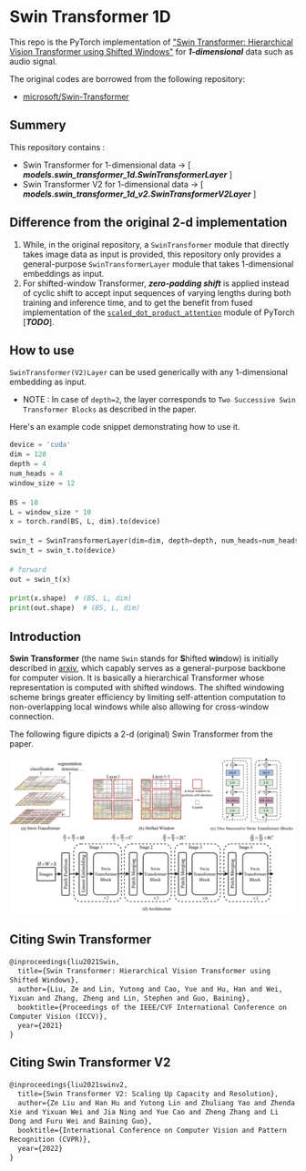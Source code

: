 # Swin Transformer 1D

This repo is the PyTorch implementation of ["Swin Transformer: Hierarchical Vision Transformer using Shifted Windows"](https://arxiv.org/pdf/2103.14030.pdf)
for ***1-dimensional*** data such as audio signal.

The original codes are borrowed from the following repository:
- [microsoft/Swin-Transformer](https://github.com/microsoft/Swin-Transformer)

## Summery

This repository contains :
- Swin Transformer for 1-dimensional data -> [ ***models.swin_transformer_1d.SwinTransformerLayer*** ]
- Swin Transformer V2 for 1-dimensional data -> [ ***models.swin_transformer_1d_v2.SwinTransformerV2Layer*** ]

## Difference from the original 2-d implementation

1. While, in the original repository, a `SwinTransformer` module that directly takes image data as input is provided, this repository only provides a general-purpose `SwinTransformerLayer` module that takes 1-dimensional embeddings as input.
1. For shifted-window Transformer, ***zero-padding shift*** is applied instead of cyclic shift
to accept input sequences of varying lengths during both training and inference time, and to get the benefit from fused implementation of the [`scaled_dot_product_attention`](https://pytorch.org/docs/stable/generated/torch.nn.functional.scaled_dot_product_attention.html) module of PyTorch [***TODO***].


## How to use

`SwinTransformer(V2)Layer` can be used generically with any 1-dimensional embedding as input.

* NOTE : In case of `depth=2`, the layer corresponds to `Two Successive Swin Transformer Blocks` as described in the paper.

Here's an example code snippet demonstrating how to use it.
```python
device = 'cuda'
dim = 128
depth = 4
num_heads = 4
window_size = 12

BS = 10
L = window_size * 10
x = torch.rand(BS, L, dim).to(device)

swin_t = SwinTransformerLayer(dim=dim, depth=depth, num_heads=num_heads, window_size=window_size)
swin_t = swin_t.to(device)

# forward
out = swin_t(x)

print(x.shape)  # (BS, L, dim)
print(out.shape)  # (BS, L, dim)
```

## Introduction

**Swin Transformer** (the name `Swin` stands for **S**hifted **win**dow) is initially described in [arxiv](https://arxiv.org/abs/2103.14030), which capably serves as a
general-purpose backbone for computer vision. It is basically a hierarchical Transformer whose representation is
computed with shifted windows. The shifted windowing scheme brings greater efficiency by limiting self-attention
computation to non-overlapping local windows while also allowing for cross-window connection.

The following figure dipicts a 2-d (original) Swin Transformer from the paper.

![teaser](assets/teaser.png)

## Citing Swin Transformer

```
@inproceedings{liu2021Swin,
  title={Swin Transformer: Hierarchical Vision Transformer using Shifted Windows},
  author={Liu, Ze and Lin, Yutong and Cao, Yue and Hu, Han and Wei, Yixuan and Zhang, Zheng and Lin, Stephen and Guo, Baining},
  booktitle={Proceedings of the IEEE/CVF International Conference on Computer Vision (ICCV)},
  year={2021}
}
```
## Citing Swin Transformer V2
```
@inproceedings{liu2021swinv2,
  title={Swin Transformer V2: Scaling Up Capacity and Resolution}, 
  author={Ze Liu and Han Hu and Yutong Lin and Zhuliang Yao and Zhenda Xie and Yixuan Wei and Jia Ning and Yue Cao and Zheng Zhang and Li Dong and Furu Wei and Baining Guo},
  booktitle={International Conference on Computer Vision and Pattern Recognition (CVPR)},
  year={2022}
}
